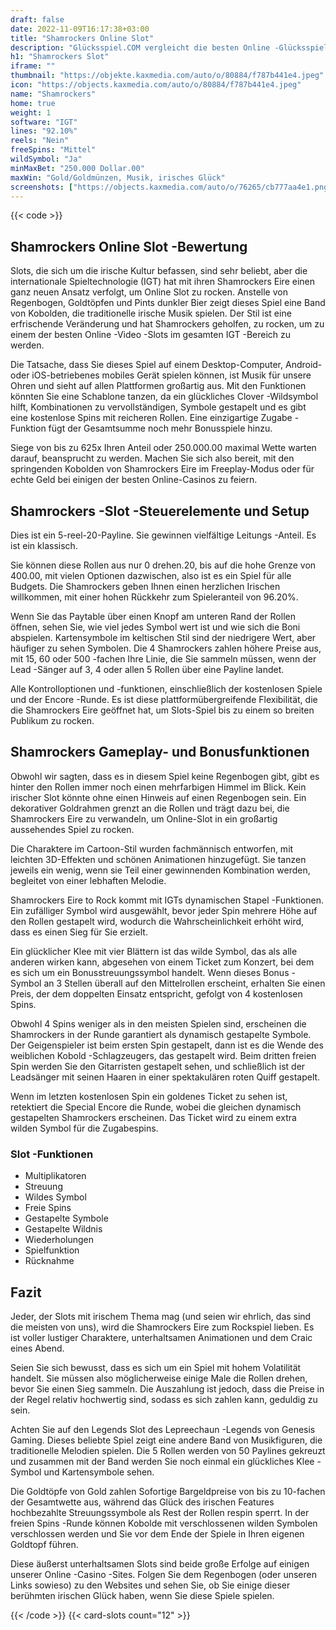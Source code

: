 ```yaml
---
draft: false
date: 2022-11-09T16:17:38+03:00
title: "Shamrockers Online Slot"
description: "Glücksspiel.COM vergleicht die besten Online -Glücksspiel -Sites und -spiele der Kanada.  Unabhängige Produktbewertungen und exklusive Anmeldeangebote. Jetzt spielen!"
h1: "Shamrockers Slot"
iframe: ""
thumbnail: "https://objekte.kaxmedia.com/auto/o/80884/f787b441e4.jpeg"
icon: "https://objects.kaxmedia.com/auto/o/80884/f787b441e4.jpeg"
name: "Shamrockers"
home: true
weight: 1
software: "IGT"
lines: "92.10%"
reels: "Nein"
freeSpins: "Mittel"
wildSymbol: "Ja"
minMaxBet: "250.000 Dollar.00"
maxWin: "Gold/Goldmünzen, Musik, irisches Glück"
screenshots: ["https://objects.kaxmedia.com/auto/o/76265/cb777aa4e1.png"]
---
```


{{< code >}}<h2>Shamrockers Online Slot -Bewertung</h2><p>Slots, die sich um die irische Kultur befassen, sind sehr beliebt, aber die internationale Spieltechnologie (IGT) hat mit ihren Shamrockers Eire einen ganz neuen Ansatz verfolgt, um Online Slot zu rocken. Anstelle von Regenbogen, Goldtöpfen und Pints dunkler Bier zeigt dieses Spiel eine Band von Kobolden, die traditionelle irische Musik spielen. Der Stil ist eine erfrischende Veränderung und hat Shamrockers geholfen, zu rocken, um zu einem der besten Online -Video -Slots im gesamten IGT -Bereich zu werden.</p><p>Die Tatsache, dass Sie dieses Spiel auf einem Desktop-Computer, Android- oder iOS-betriebenes mobiles Gerät spielen können, ist Musik für unsere Ohren und sieht auf allen Plattformen großartig aus. Mit den Funktionen könnten Sie eine Schablone tanzen, da ein glückliches Clover -Wildsymbol hilft, Kombinationen zu vervollständigen, Symbole gestapelt und es gibt eine kostenlose Spins mit reicheren Rollen. Eine einzigartige Zugabe -Funktion fügt der Gesamtsumme noch mehr Bonusspiele hinzu.</p><p>Siege von bis zu 625x Ihren Anteil oder 250.000.00 maximal Wette warten darauf, beansprucht zu werden. Machen Sie sich also bereit, mit den springenden Kobolden von Shamrockers Eire im Freeplay-Modus oder für echte Geld bei einigen der besten Online-Casinos zu feiern.</p><h2>Shamrockers -Slot -Steuerelemente und Setup</h2><p>Dies ist ein 5-reel-20-Payline. Sie gewinnen vielfältige Leitungs -Anteil. Es ist ein klassisch.</p><p>Sie können diese Rollen aus nur 0 drehen.20, bis auf die hohe Grenze von 400.00, mit vielen Optionen dazwischen, also ist es ein Spiel für alle Budgets. Die Shamrockers geben Ihnen einen herzlichen Irischen willkommen, mit einer hohen Rückkehr zum Spieleranteil von 96.20%.</p><p>Wenn Sie das Paytable über einen Knopf am unteren Rand der Rollen öffnen, sehen Sie, wie viel jedes Symbol wert ist und wie sich die Boni abspielen. Kartensymbole im keltischen Stil sind der niedrigere Wert, aber häufiger zu sehen Symbolen. Die 4 Shamrockers zahlen höhere Preise aus, mit 15, 60 oder 500 -fachen Ihre Linie, die Sie sammeln müssen, wenn der Lead -Sänger auf 3, 4 oder allen 5 Rollen über eine Payline landet.</p><p>Alle Kontrolloptionen und -funktionen, einschließlich der kostenlosen Spiele und der Encore -Runde. Es ist diese plattformübergreifende Flexibilität, die die Shamrockers Eire geöffnet hat, um Slots-Spiel bis zu einem so breiten Publikum zu rocken.</p><h2>Shamrockers Gameplay- und Bonusfunktionen</h2><p>Obwohl wir sagten, dass es in diesem Spiel keine Regenbogen gibt, gibt es hinter den Rollen immer noch einen mehrfarbigen Himmel im Blick. Kein irischer Slot könnte ohne einen Hinweis auf einen Regenbogen sein. Ein dekorativer Goldrahmen grenzt an die Rollen und trägt dazu bei, die Shamrockers Eire zu verwandeln, um Online-Slot in ein großartig aussehendes Spiel zu rocken.</p><p>Die Charaktere im Cartoon-Stil wurden fachmännisch entworfen, mit leichten 3D-Effekten und schönen Animationen hinzugefügt. Sie tanzen jeweils ein wenig, wenn sie Teil einer gewinnenden Kombination werden, begleitet von einer lebhaften Melodie.</p><p>Shamrockers Eire to Rock kommt mit IGTs dynamischen Stapel -Funktionen. Ein zufälliger Symbol wird ausgewählt, bevor jeder Spin mehrere Höhe auf den Rollen gestapelt wird, wodurch die Wahrscheinlichkeit erhöht wird, dass es einen Sieg für Sie erzielt.</p><p>Ein glücklicher Klee mit vier Blättern ist das wilde Symbol, das als alle anderen wirken kann, abgesehen von einem Ticket zum Konzert, bei dem es sich um ein Bonusstreuungssymbol handelt. Wenn dieses Bonus -Symbol an 3 Stellen überall auf den Mittelrollen erscheint, erhalten Sie einen Preis, der dem doppelten Einsatz entspricht, gefolgt von 4 kostenlosen Spins.</p><p>Obwohl 4 Spins weniger als in den meisten Spielen sind, erscheinen die Shamrockers in der Runde garantiert als dynamisch gestapelte Symbole. Der Geigenspieler ist beim ersten Spin gestapelt, dann ist es die Wende des weiblichen Kobold -Schlagzeugers, das gestapelt wird. Beim dritten freien Spin werden Sie den Gitarristen gestapelt sehen, und schließlich ist der Leadsänger mit seinen Haaren in einer spektakulären roten Quiff gestapelt.</p><p>Wenn im letzten kostenlosen Spin ein goldenes Ticket zu sehen ist, retektiert die Special Encore die Runde, wobei die gleichen dynamisch gestapelten Shamrockers erscheinen. Das Ticket wird zu einem extra wilden Symbol für die Zugabespins.</p><h3>
Slot -Funktionen</h3><ul>
<li></span>
Multiplikatoren</li>
<li></span>
Streuung</li>
<li></span>
Wildes Symbol</li>
<li></span>
Freie Spins</li>
<li></span>
Gestapelte Symbole</li>
<li></span>
Gestapelte Wildnis</li>
<li></span>
Wiederholungen</li>
<li></span>
Spielfunktion</li>
<li></span>
Rücknahme</li></ul><h2>Fazit</h2><p>Jeder, der Slots mit irischem Thema mag (und seien wir ehrlich, das sind die meisten von uns), wird die Shamrockers Eire zum Rockspiel lieben. Es ist voller lustiger Charaktere, unterhaltsamen Animationen und dem Craic eines Abend.</p><p>Seien Sie sich bewusst, dass es sich um ein Spiel mit hohem Volatilität handelt. Sie müssen also möglicherweise einige Male die Rollen drehen, bevor Sie einen Sieg sammeln. Die Auszahlung ist jedoch, dass die Preise in der Regel relativ hochwertig sind, sodass es sich zahlen kann, geduldig zu sein.</p><p>Achten Sie auf den Legends Slot des Lepreechaun -Legends von Genesis Gaming. Dieses beliebte Spiel zeigt eine andere Band von Musikfiguren, die traditionelle Melodien spielen. Die 5 Rollen werden von 50 Paylines gekreuzt und zusammen mit der Band werden Sie noch einmal ein glückliches Klee -Symbol und Kartensymbole sehen.</p><p>Die Goldtöpfe von Gold zahlen Sofortige Bargeldpreise von bis zu 10-fachen der Gesamtwette aus, während das Glück des irischen Features hochbezahlte Streuungssymbole als Rest der Rollen respin sperrt. In der freien Spins -Runde können Kobolde mit verschlossenen wilden Symbolen verschlossen werden und Sie vor dem Ende der Spiele in Ihren eigenen Goldtopf führen.</p><p>Diese äußerst unterhaltsamen Slots sind beide große Erfolge auf einigen unserer Online -Casino -Sites. Folgen Sie dem Regenbogen (oder unseren Links sowieso) zu den Websites und sehen Sie, ob Sie einige dieser berühmten irischen Glück haben, wenn Sie diese Spiele spielen.</p>{{< /code >}}
 {{< card-slots count="12" >}}